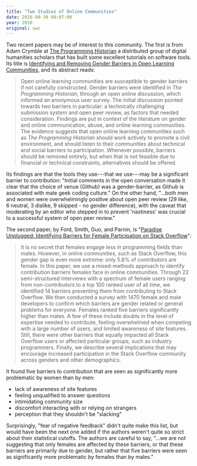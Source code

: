 ```yaml
---
title: "Two Studies of Online Communities"
date: 2016-09-30 00:07:00
year: 2016
original: swc
---
```


Two recent papers may be of interest to this community.  The first is
from Adam Crymble at [The Programming
Historian](http://programminghistorian.org) a distributed group of
digital humanities scholars that has built some excellent tutorials on
software tools.  Its title is [Identifying and Removing Gender
Barriers in Open Learning
Communities](http://programminghistorian.org/researchpapers/openLearningCommunities2016.pdf),
and its abstract reads:

> Open online learning communities are susceptible to gender barriers
> if not carefully constructed. Gender barriers were identified in
> *The Programming Historian*, through an open online discussion,
> which informed an anonymous user survey. The initial discussion
> pointed towards two barriers in particular: a technically
> challenging submission system and open peer review, as factors that
> needed consideration. Findings are put in context of the literature
> on gender and online communication, abuse, and online learning
> communities. The evidence suggests that open online learning
> communities such as *The Programming Historian* should work actively
> to promote a civil environment, and should listen to their
> communities about technical and social barriers to participation.
> Whenever possible, barriers should be removed entirely, but when
> that is not feasible due to financial or technical constraints,
> alternatives should be offered.

Its findings are that the tools they use---that *we* use---may be a
significant barrier to contribution: "Initial comments in the open
conversation made it clear that the choice of venue (Github) was a
gender-barrier, as Github is associated with male geek coding
culture."  On the other hand, "...both men and women were
overwhelmingly positive about open peer review (29 like, 6 neutral, 3
dislike, 9 skipped - no gender difference), with the caveat that
moderating by an editor who stepped in to prevent 'nastiness' was
crucial to a successful system of open peer review."

The second paper, by Ford, Smith, Guo, and Parnin, is
"[Paradise Unplugged: Identifying Barriers for Female Participation on Stack Overflow](https://denaeford.wordpress.com/2016/07/20/paradise-unplugged-barriers-to-stack-overflow-use/)":

> It is no secret that females engage less in programming fields
> than males. However, in online communities, such as Stack
> Overflow, this gender gap is even more extreme: only 5.8% of
> contributors are female. In this paper, we use a mixed-methods
> approach to identify contribution barriers females face in online
> communities. Through 22 semi-structured interviews with a spectrum
> of female users ranging from non-contributors to a top 100 ranked
> user of all time, we identified 14 barriers preventing them from
> contributing to Stack Overflow. We then conducted a survey with
> 1470 female and male developers to confirm which barriers are
> gender related or general problems for everyone. Females ranked
> five barriers significantly higher than males. A few of these
> include doubts in the level of expertise needed to contribute,
> feeling overwhelmed when competing with a large number of users,
> and limited awareness of site features. Still, there were other
> barriers that equally impacted all Stack Overflow users or
> affected particular groups, such as industry programmers. Finally,
> we describe several implications that may encourage increased
> participation in the Stack Overflow community across genders and
> other demographics.

It found five barriers to contribution that are seen as significantly
more problematic by women than by men:

*   lack of awareness of site features
*   feeling unqualified to answer questions
*   intimidating community size
*   discomfort interacting with or relying on strangers
*   perception that they shouldn't be "slacking"

Surprisingly, "fear of negative feedback" didn't quite make this list,
but would have been the next one added if the authors weren't quite so
strict about their statistical cutoffs.  The authors are careful to
say, "...we are not suggesting that only females are affected by these
barriers, or that these barriers are primarily due to gender, but
rather that five barriers were seen as significantly more problematic
by females than by males."
